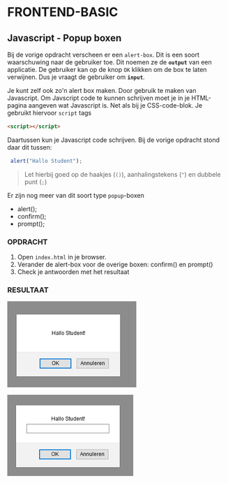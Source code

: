 # FRONTEND-BASIC

## Javascript - Popup boxen

Bij de vorige opdracht verscheen er een `alert-box`. Dit is een soort waarschuwing naar de gebruiker toe. Dit noemen ze de __`output`__ van een applicatie. De gebruiker kan op de knop `OK` klikken om de box te laten verwijnen. Dus je vraagt de gebruiker om __`input`__.

Je kunt zelf ook zo'n alert box maken. Door gebruik te maken van Javascript. Om Javscript code te kunnen schrijven moet je in je HTML-pagina aangeven wat Javascript is. Net als bij je CSS-code-blok. Je gebruikt hiervoor `script` tags

```html
<script></script>
```

Daartussen kun je Javascript code schrijven. Bij de vorige opdracht stond daar dit tussen:

```js
 alert("Hallo Student");
```

> Let hierbij goed op de haakjes (`()`), aanhalingstekens (`"`) en dubbele punt (`;`)

Er zijn nog meer van dit soort type `popup`-boxen

- alert();
- confirm();
- prompt();

### OPDRACHT

1. Open `index.html` in je browser.
2. Verander de alert-box voor de overige boxen: confirm() en prompt()
3. Check je antwoorden met het resultaat

### RESULTAAT

![Resultaat](images/confirm.png)

![Resultaat](images/prompt.png)
